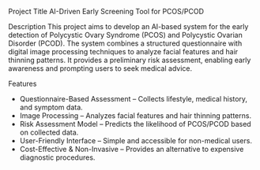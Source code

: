 Project Title
AI-Driven Early Screening Tool for PCOS/PCOD

Description
This project aims to develop an AI-based system for the early detection of Polycystic Ovary Syndrome (PCOS) and Polycystic Ovarian Disorder (PCOD). The system combines a structured questionnaire with digital image processing techniques to analyze facial features and hair thinning patterns. It provides a preliminary risk assessment, enabling early awareness and prompting users to seek medical advice.

Features
* Questionnaire-Based Assessment – Collects lifestyle, medical history, and symptom data.
* Image Processing – Analyzes facial features and hair thinning patterns.
* Risk Assessment Model – Predicts the likelihood of PCOS/PCOD based on collected data.
* User-Friendly Interface – Simple and accessible for non-medical users.
* Cost-Effective & Non-Invasive – Provides an alternative to expensive diagnostic procedures.
